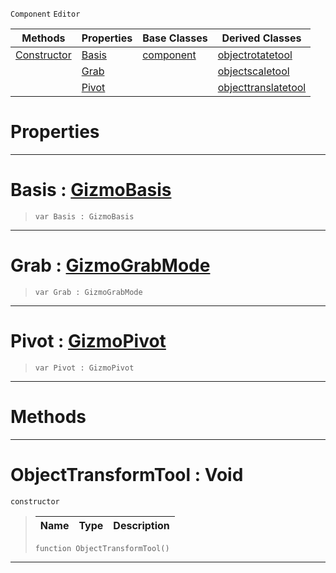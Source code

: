  `Component` `Editor`



|Methods|Properties|Base Classes|Derived Classes|
|---|---|---|---|
|[ Constructor](objecttransformtool.md#objecttransformtool-void)|[ Basis](objecttransformtool.md#basis-zilch-engine-docume)|[component](component.md)|[objectrotatetool](objectrotatetool.md)|
| |[ Grab](objecttransformtool.md#grab-zilch-engine-documen)| |[objectscaletool](objectscaletool.md)|
| |[ Pivot](objecttransformtool.md#pivot-zilch-engine-docume)| |[objecttranslatetool](objecttranslatetool.md)|


 #  Properties


---  
 #  Basis : [GizmoBasis](../enum_reference.md#gizmobasis)

> 
> ``` lang=cpp, name=Nada
> var Basis : GizmoBasis


---  
 #  Grab : [GizmoGrabMode](../enum_reference.md#gizmograbmode)

> 
> ``` lang=cpp, name=Nada
> var Grab : GizmoGrabMode


---  
 #  Pivot : [GizmoPivot](../enum_reference.md#gizmopivot)

> 
> ``` lang=cpp, name=Nada
> var Pivot : GizmoPivot


---  
 #  Methods


---  
 #  ObjectTransformTool : Void

 `constructor`

> 
> |Name|Type|Description|
> |---|---|---|
> ``` lang=cpp, name=Nada
> function ObjectTransformTool()
> ``` 


---  
 

 